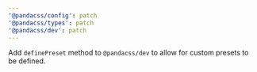 ```yaml
---
'@pandacss/config': patch
'@pandacss/types': patch
'@pandacss/dev': patch
---
```


Add `definePreset` method to `@pandacss/dev` to allow for custom presets to be defined.
